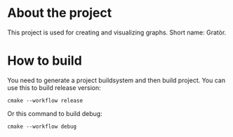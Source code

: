 # About the project

This project is used for creating and visualizing graphs. Short name: Gratòr.

# How to build

You need to generate a project buildsystem and then build project. You can use this to build release version:

```
cmake --workflow release
```

Or this command to build debug:

```
cmake --workflow debug
```
